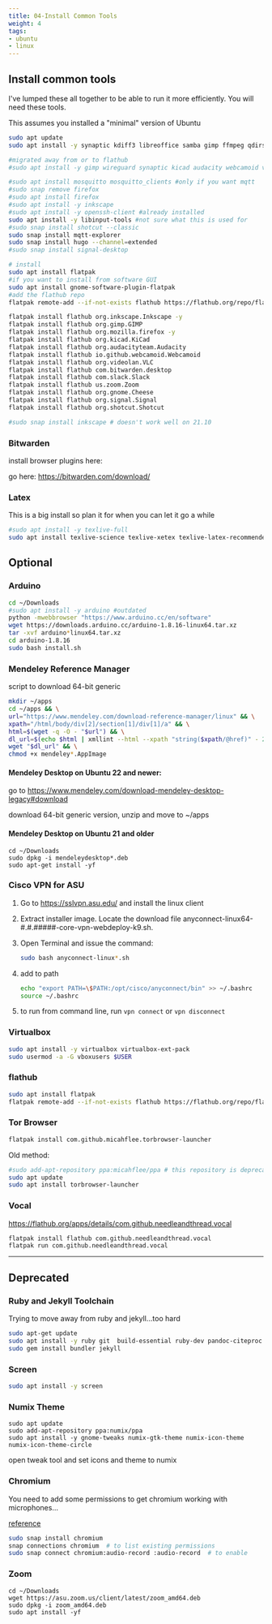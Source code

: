 ```yaml
---
title: 04-Install Common Tools
weight: 4
tags:
- ubuntu
- linux
---
```


## Install common tools

I've lumped these all together to be able to run it more efficiently.  You will need these tools.

This assumes you installed a "minimal" version of Ubuntu

```bash
sudo apt update
sudo apt install -y synaptic kdiff3 libreoffice samba gimp ffmpeg qdirstat net-tools wireguard openresolv fritzing audacity dconf-editor kicad vlc openssh-server remmina usb-creator-gtk gmsh tmux nmap p7zip-full sound-juicer pdfgrep gnome-tweaks webcamoid etherwake ethtool fonts-roboto* libimage-exiftool-perl clementine httrack webhttrack yt-dlp youtube-dl meld cifs-utils paper-icon-theme

#migrated away from or to flathub
#sudo apt install -y gimp wireguard synaptic kicad audacity webcamoid vlc

#sudo apt install mosquitto mosquitto_clients #only if you want mqtt
#sudo snap remove firefox
#sudo apt install firefox
#sudo apt install -y inkscape
#sudo apt install -y openssh-client #already installed
sudo apt install -y libinput-tools #not sure what this is used for
#sudo snap install shotcut --classic
sudo snap install mqtt-explorer 
sudo snap install hugo --channel=extended
#sudo snap install signal-desktop

# install
sudo apt install flatpak
#if you want to install from software GUI
sudo apt install gnome-software-plugin-flatpak
#add the flathub repo
flatpak remote-add --if-not-exists flathub https://flathub.org/repo/flathub.flatpakrepo

flatpak install flathub org.inkscape.Inkscape -y
flatpak install flathub org.gimp.GIMP
flatpak install flathub org.mozilla.firefox -y
flatpak install flathub org.kicad.KiCad
flatpak install flathub org.audacityteam.Audacity
flatpak install flathub io.github.webcamoid.Webcamoid
flatpak install flathub org.videolan.VLC
flatpak install flathub com.bitwarden.desktop
flatpak install flathub com.slack.Slack
flatpak install flathub us.zoom.Zoom
flatpak install flathub org.gnome.Cheese
flatpak install flathub org.signal.Signal
flatpak install flathub org.shotcut.Shotcut

#sudo snap install inkscape # doesn't work well on 21.10
```

### Bitwarden

install browser plugins here:

go here: <https://bitwarden.com/download/>

### Latex

This is a big install so plan it for when you can let it go a while

```bash
#sudo apt install -y texlive-full
sudo apt install texlive-science texlive-xetex texlive-latex-recommended texlive-lang-english texlive-fonts-recommended texlive-base
```

## Optional

### Arduino

```bash
cd ~/Downloads
#sudo apt install -y arduino #outdated
python -mwebbrowser "https://www.arduino.cc/en/software"
wget https://downloads.arduino.cc/arduino-1.8.16-linux64.tar.xz
tar -xvf arduino*linux64.tar.xz 
cd arduino-1.8.16
sudo bash install.sh
```




### Mendeley Reference Manager

script to download 64-bit generic 

```bash
mkdir ~/apps
cd ~/apps && \
url="https://www.mendeley.com/download-reference-manager/linux" && \
xpath="/html/body/div[2]/section[1]/div[1]/a" && \
html=$(wget -q -O - "$url") && \
dl_url=$(echo $html | xmllint --html --xpath "string($xpath/@href)" - 2>/dev/null | xargs)  && \
wget "$dl_url" && \
chmod +x mendeley*.AppImage
```


#### Mendeley Desktop on Ubuntu 22 and newer:

go to https://www.mendeley.com/download-mendeley-desktop-legacy#download

download 64-bit generic version, unzip and move to ~/apps

#### Mendeley Desktop on Ubuntu 21 and older

```
cd ~/Downloads
sudo dpkg -i mendeleydesktop*.deb
sudo apt-get install -yf
```

### Cisco VPN for ASU

1. Go to <https://sslvpn.asu.edu/> and install the linux client
1. Extract installer image.  Locate the download file anyconnect-linux64-#.#.#####-core-vpn-webdeploy-k9.sh.
1. Open Terminal and issue the command:

    ```bash
    sudo bash anyconnect-linux*.sh
    ```

1. add to path

    ```bash
    echo "export PATH=\$PATH:/opt/cisco/anyconnect/bin" >> ~/.bashrc
    source ~/.bashrc 
    ```
1. to run from command line, run ```vpn connect``` or ```vpn disconnect```


### Virtualbox

```bash
sudo apt install -y virtualbox virtualbox-ext-pack
sudo usermod -a -G vboxusers $USER
```

### flathub

```bash
sudo apt install flatpak
flatpak remote-add --if-not-exists flathub https://flathub.org/repo/flathub.flatpakrepo
```

### Tor Browser

```bash
flatpak install com.github.micahflee.torbrowser-launcher
```

Old method:

```bash
#sudo add-apt-repository ppa:micahflee/ppa # this repository is deprecated
sudo apt update 
sudo apt install torbrowser-launcher
```

### Vocal

<https://flathub.org/apps/details/com.github.needleandthread.vocal>

```
flatpak install flathub com.github.needleandthread.vocal
flatpak run com.github.needleandthread.vocal
```
---

## Deprecated

### Ruby and Jekyll Toolchain

Trying to move away from ruby and jekyll...too hard

```bash
sudo apt-get update 
sudo apt install -y ruby git  build-essential ruby-dev pandoc-citeproc
sudo gem install bundler jekyll
```

### Screen

```bash
sudo apt install -y screen
```



### Numix Theme

```
sudo apt update
sudo add-apt-repository ppa:numix/ppa
sudo apt install -y gnome-tweaks numix-gtk-theme numix-icon-theme numix-icon-theme-circle
```

open tweak tool and set icons and theme to numix




### Chromium

You need to add some permissions to get chromium working with microphones...

[reference](https://askubuntu.com/questions/1148074/i-can-not-use-the-microphone-on-websites-using-chromium)

```bash
sudo snap install chromium
snap connections chromium  # to list existing permissions
sudo snap connect chromium:audio-record :audio-record  # to enable
```

### Zoom

```
cd ~/Downloads
wget https://asu.zoom.us/client/latest/zoom_amd64.deb
sudo dpkg -i zoom_amd64.deb 
sudo apt install -yf
```








